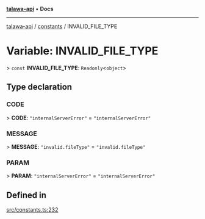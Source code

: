 [**talawa-api**](../../README.md) • **Docs**

***

[talawa-api](../../modules.md) / [constants](../README.md) / INVALID\_FILE\_TYPE

# Variable: INVALID\_FILE\_TYPE

\> `const` **INVALID\_FILE\_TYPE**: `Readonly`\<`object`\>

## Type declaration

### CODE

\> **CODE**: `"internalServerError"` = `"internalServerError"`

### MESSAGE

\> **MESSAGE**: `"invalid.fileType"` = `"invalid.fileType"`

### PARAM

\> **PARAM**: `"internalServerError"` = `"internalServerError"`

## Defined in

[src/constants.ts:232](https://github.com/PalisadoesFoundation/talawa-api/blob/2f8fb6988cd34004fbbf76550c8eef691b861a19/src/constants.ts#L232)
